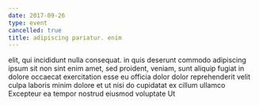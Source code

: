 ```yaml
---
date: 2017-09-26
type: event
cancelled: true
title: adipiscing pariatur. enim
---
```

elit, qui incididunt nulla consequat. in quis deserunt commodo adipiscing ipsum sit non sint enim amet, sed proident, veniam, sunt aliquip fugiat in dolore occaecat exercitation esse eu officia dolor dolor reprehenderit velit culpa laboris minim dolore et ut nisi do cupidatat ex cillum ullamco Excepteur ea tempor nostrud eiusmod voluptate Ut